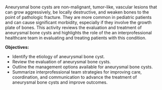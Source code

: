 Aneurysmal bone cysts are non-malignant, tumor-like, vascular lesions that can grow aggressively, be locally destructive, and weaken bones to the point of pathologic fracture. They are more common in pediatric patients and can cause significant morbidity, especially if they involve the growth plate of bones. This activity reviews the evaluation and treatment of aneurysmal bone cysts and highlights the role of the an interprofessional healthcare team in evaluating and treating patients with this condition.

**Objectives:**
- Identify the etiology of aneurysmal bone cyst.
- Review the evaluation of aneurysmal bone cysts.
- Outline the management options available for aneurysmal bone cysts.
- Summarize interprofessional team strategies for improving care, coordination, and communication to advance the treatment of aneurysmal bone cysts and improve outcomes.